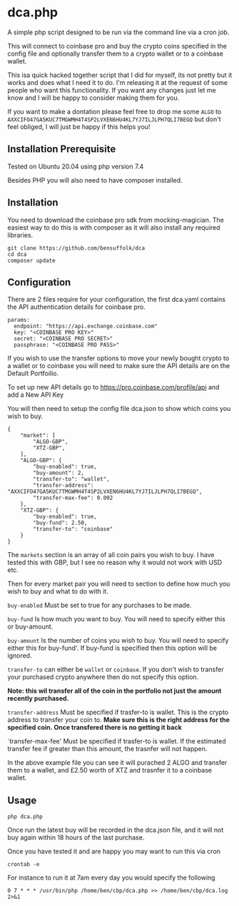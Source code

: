 # dca.php
A simple php script designed to be run via the command line via a cron job.

This will connect to coinbase pro and buy the crypto coins specified in the config file and optionally transfer them to a crypto wallet or to a coinbase wallet.

This isa quick hacked together script that I did for myself, its not pretty but it works and does what I need it to do. I'm releasing it at the request of some people who want this functionality. If you want any changes just let me know and I will be happy to consider making them for you.

If you want to make a dontation please feel free to drop me some `ALGO` to `AXXCIFO47GA5KUC7TMGWMH4T4SP2LVXEN6HU4KL7YJ7ILJLPH7QLI7BEGQ` but don't feel obliged, I will just be happy if this helps you!


## Installation Prerequisite

Tested on Ubuntu 20.04 using php version 7.4

Besides PHP you will also need to have composer installed.


## Installation

You need to download the coinbase pro sdk from mocking-magician. The easiest way to do this is with composer as it will also install any required libraries.

```shell
git clone https://github.com/bensuffolk/dca
cd dca
composer update
```

## Configuration

There are 2 files require for your configuration, the first dca.yaml contains the API authentication details for coinbase pro. 

```
params:
  endpoint: "https://api.exchange.coinbase.com"
  key: "<COINBASE PRO KEY>"
  secret: "<COINBASE PRO SECRET>"
  passphrase: "<COINBASE PRO PASS>"
```

If you wish to use the transfer options to move your newly bought crypto to a wallet or to coinbase you will need to make sure the API details are on the Default Portfoilio.

To set up new API details go to https://pro.coinbase.com/profile/api and add a New API Key

You will then need to setup the config file dca.json to show which coins you wish to buy.

```
{
    "market": [
        "ALGO-GBP",
        "XTZ-GBP",
    ],
    "ALGO-GBP": {
        "buy-enabled": true,
        "buy-amount": 2,
        "transfer-to": "wallet",
        "transfer-address": "AXXCIFO47GA5KUC7TMGWMH4T4SP2LVXEN6HU4KL7YJ7ILJLPH7QLI7BEGQ",
        "transfer-max-fee": 0.002
    },
    "XTZ-GBP": {
        "buy-enabled": true,
        "buy-fund": 2.50,
        "transfer-to": "coinbase"
    }
}
```

The `markets` section is an array of all coin pairs you wish to buy. I have tested this with GBP, but I see no reason why it would not work with USD etc.

Then for every market pair you will need to section to define how much you wish to buy and what to do with it. 

`buy-enabled` Must be set to true for any purchases to be made.

`buy-fund` Is how much you want to buy. You will need to specify either this or buy-amount.

`buy-amount` Is the number of coins you wish to buy. You will need to specify either this for buy-fund'. If buy-fund is specified then this option will be ignored.

`transfer-to` can either be `wallet` or `coinbase`. If you don't wish to transfer your purchased crypto anywhere then do not specify this option.

**Note: this wil transfer all of the coin in the portfolio not just the amount recently purchased.**

`transfer-address` Must be specified if trasfer-to is wallet. This is the crypto address to transfer your coin to. **Make sure this is the right address for the specified coin. Once transfered there is no getting it back**

`transfer-max-fee' Must be specified if trasfer-to is wallet. If the estimated transfer fee if greater than this amount, the trasnfer will not happen. 

In the above example file you can see it will purached 2 ALGO and transfer them to a wallet, and £2.50 worth of XTZ and trasnfer it to a coinbase wallet.


## Usage

```shell
php dca.php
```

Once run the latest buy will be recorded in the dca.json file, and it will not buy again within 18 hours of the last purchase.

Once you have tested it and are happy you may want to run this via cron

```shell
crontab -e
```

For instance to run it at 7am every day you would specify the following

```
0 7 * * * /usr/bin/php /home/ben/cbp/dca.php >> /home/ben/cbp/dca.log 2>&1
```

